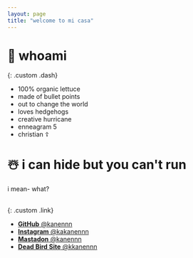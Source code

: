 ```yaml
---
layout: page
title: "welcome to mi casa"
---
```


# 🗿 whoami

{: .custom .dash}

-   100% organic lettuce
-   made of bullet points
-   out to change the world
-   loves hedgehogs
-   creative hurricane
-   enneagram 5
-   christian ☦️

# ☃️ i can hide but you can't run

i mean- what?
<br/>
<br/>

{: .custom .link}

-   [**GitHub** @kanennn](https://github.com/kanennn)
-   [**Instagram** @kakanennn](https://www.instagram.com/kakanennn/)
-   [**Mastadon** @kanennn](https://mastodon.social/@kanennn)
-   [**Dead Bird Site** @kkanennn](https://x.com/kkanennn)
